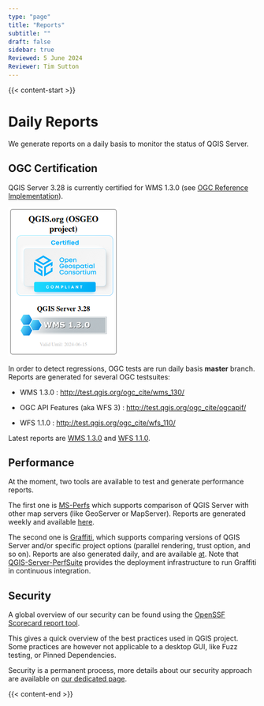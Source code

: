 ```yaml
---
type: "page"
title: "Reports"
subtitle: ""
draft: false
sidebar: true
Reviewed: 5 June 2024
Reviewer: Tim Sutton
---
```


{{< content-start  >}}

# Daily Reports

We generate reports on a daily basis to monitor the status of QGIS Server.

## OGC Certification

QGIS Server 3.28 is currently certified for WMS 1.3.0 (see [OGC Reference Implementation](http://www.opengeospatial.org/resource/products)).

![](qgis_server_wms_ogc_badge.png)

In order to detect regressions, OGC tests are run daily basis **master** branch. Reports are generated for several OGC testsuites:

- WMS 1.3.0 : http://test.qgis.org/ogc_cite/wms_130/

- OGC API Features (aka WFS 3) : http://test.qgis.org/ogc_cite/ogcapif/

- WFS 1.1.0 : http://test.qgis.org/ogc_cite/wfs_110/


Latest reports are [WMS 1.3.0](http://test.qgis.org/ogc_cite/wms_130/latest/report.html) and [WFS 1.1.0](http://test.qgis.org/ogc_cite/wfs_110/latest/report.html).

## Performance

At the moment, two tools are available to test and generate performance reports.

The first one is [MS-Perfs](https://github.com/camptocamp/ms_perfs) which supports comparison of QGIS Server with other map servers (like GeoServer or MapServer). Reports are generated weekly and available [here](http://test.qgis.org/perf_test/ms_perf/).

The second one is [Graffiti](https://github.com/pblottiere/graffiti), which supports comparing versions of QGIS Server and/or specific project options (parallel rendering, trust option, and so on). Reports are also generated daily, and are available [at](http://test.qgis.org/perf_test/graffiti/). Note that [QGIS-Server-PerfSuite](https://github.com/Oslandia/QGIS-Server-PerfSuite) provides the deployment infrastructure to run Graffiti in continuous integration.

## Security

A global overview of our security can be found using the [OpenSSF Scorecard report tool](https://securityscorecards.dev/viewer/?uri=github.com/qgis/QGIS).  

This gives a quick overview of the best practices used in QGIS project. Some practices are however not applicable to a desktop GUI, like Fuzz testing, or Pinned Dependencies.

Security is a permanent process, more details about our security approach are available on [our dedicated page](/resources/support/security/).


{{< content-end >}}
